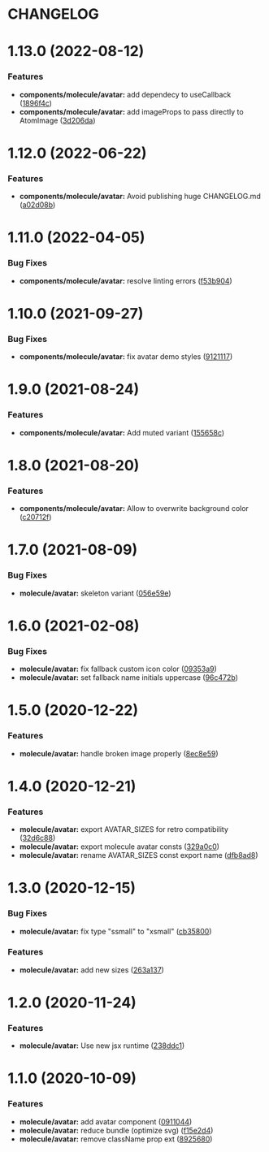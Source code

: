# CHANGELOG

# 1.13.0 (2022-08-12)


### Features

* **components/molecule/avatar:** add dependecy to useCallback ([1896f4c](https://github.com/SUI-Components/sui-components/commit/1896f4c20fb3e9f7efbff1bc9dcab0c1833b7032))
* **components/molecule/avatar:** add imageProps to pass directly to AtomImage ([3d206da](https://github.com/SUI-Components/sui-components/commit/3d206da0827ab18ca388d2d9bb08daae0815f891))



# 1.12.0 (2022-06-22)


### Features

* **components/molecule/avatar:** Avoid publishing huge CHANGELOG.md ([a02d08b](https://github.com/SUI-Components/sui-components/commit/a02d08bdd3378742ffa317d3a4aefb96d99c66cb))



# 1.11.0 (2022-04-05)


### Bug Fixes

* **components/molecule/avatar:** resolve linting errors ([f53b904](https://github.com/SUI-Components/sui-components/commit/f53b90485e7717866ec3a09a192cd5a826ae40e9))



# 1.10.0 (2021-09-27)


### Bug Fixes

* **components/molecule/avatar:** fix avatar demo styles ([9121117](https://github.com/SUI-Components/sui-components/commit/9121117c765bde719c546de84b9822a7f38bed8c))



# 1.9.0 (2021-08-24)


### Features

* **components/molecule/avatar:** Add muted variant ([155658c](https://github.com/SUI-Components/sui-components/commit/155658cc04d7a90430f6ce4941907381cb44aa58))



# 1.8.0 (2021-08-20)


### Features

* **components/molecule/avatar:** Allow to overwrite background color ([c20712f](https://github.com/SUI-Components/sui-components/commit/c20712febb02989057c4a5e03fd6e59941da7102))



# 1.7.0 (2021-08-09)


### Bug Fixes

* **molecule/avatar:** skeleton variant ([056e59e](https://github.com/SUI-Components/sui-components/commit/056e59e47e89d96d479e040275089649285f8877))



# 1.6.0 (2021-02-08)


### Bug Fixes

* **molecule/avatar:** fix fallback custom icon color ([09353a9](https://github.com/SUI-Components/sui-components/commit/09353a9a0eec975ae966645798da63af813fceb5))
* **molecule/avatar:** set fallback name initials uppercase ([96c472b](https://github.com/SUI-Components/sui-components/commit/96c472b5d855a807ce9806c8003528cde5a138ff))



# 1.5.0 (2020-12-22)


### Features

* **molecule/avatar:** handle broken image properly ([8ec8e59](https://github.com/SUI-Components/sui-components/commit/8ec8e59e92362716aee6c91e4e875d743820f522))



# 1.4.0 (2020-12-21)


### Features

* **molecule/avatar:** export AVATAR_SIZES for retro compatibility ([32d6c88](https://github.com/SUI-Components/sui-components/commit/32d6c888be04d9377d8a57cfa081cbdaec4f94b5))
* **molecule/avatar:** export molecule avatar consts ([329a0c0](https://github.com/SUI-Components/sui-components/commit/329a0c033440e6b4f146b3b50b10f23b0358a303))
* **molecule/avatar:** rename AVATAR_SIZES const export name ([dfb8ad8](https://github.com/SUI-Components/sui-components/commit/dfb8ad8e8bace0fbb4e9dd0f3c809e5248ecad9f))



# 1.3.0 (2020-12-15)


### Bug Fixes

* **molecule/avatar:** fix type "ssmall" to "xsmall" ([cb35800](https://github.com/SUI-Components/sui-components/commit/cb35800f12d3f9ca1bd11f5af934ce7274fe62ee))


### Features

* **molecule/avatar:** add new sizes ([263a137](https://github.com/SUI-Components/sui-components/commit/263a137306aa1dd50cada8a25009904fb2a9de51))



# 1.2.0 (2020-11-24)


### Features

* **molecule/avatar:** Use new jsx runtime ([238ddc1](https://github.com/SUI-Components/sui-components/commit/238ddc1c2f63c4c0df19ab000a0ec87522a19454))



# 1.1.0 (2020-10-09)


### Features

* **molecule/avatar:** add avatar component ([0911044](https://github.com/SUI-Components/sui-components/commit/0911044da69c9642817735161376294c0bc679b1))
* **molecule/avatar:** reduce bundle (optimize svg) ([f15e2d4](https://github.com/SUI-Components/sui-components/commit/f15e2d43fff7550d1a0aaf1615304bd06daca81b))
* **molecule/avatar:** remove className prop ext ([8925680](https://github.com/SUI-Components/sui-components/commit/89256808477c9b3dbb92cceb4c7ff0408bd11a0b))



